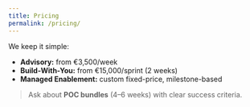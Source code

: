 ```yaml
---
title: Pricing
permalink: /pricing/
---
```


We keep it simple:

- **Advisory:** from €3,500/week
- **Build-With-You:** from €15,000/sprint (2 weeks)
- **Managed Enablement:** custom fixed-price, milestone-based

> Ask about **POC bundles** (4–6 weeks) with clear success criteria.
